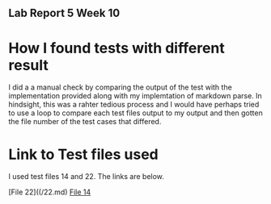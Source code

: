 ## Lab Report 5 Week 10

# How I found tests with different result

I did a a manual check by comparing the output of the test with the implementation provided along with my implemtation of markdown parse. In hindsight, this
was a rahter tedious process and I would have perhaps tried to use a loop to compare each test files output to my output and then gotten the file number
of the test cases that differed.

# Link to Test files used

I used test files 14 and 22. The links are below.

[File 22]((/22.md)
[File 14](/14.md)
